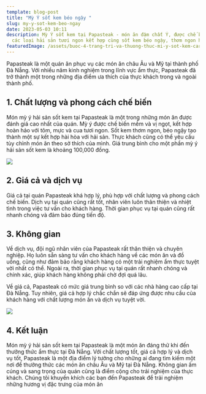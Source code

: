 ```yaml
---
template: blog-post
title: "Mỳ Ý sốt kem béo ngậy "
slug: my-y-sot-kem-beo-ngay
date: 2023-05-03 10:11
description: Mỳ Ý sốt kem tại Papasteak - món ăn đậm chất Ý, được chế biến từ
  các loại hải sản tươi ngon kết hợp cùng sốt kem béo ngậy, thơm ngon hấp dẫn.
featuredImage: /assets/buoc-4-trang-tri-va-thuong-thuc-mi-y-sot-kem-carbonara.jpg
---
```

Papasteak là một quán ăn phục vụ các món ăn châu Âu và Mỹ tại thành phố Đà Nẵng. Với nhiều năm kinh nghiệm trong lĩnh vực ẩm thực, Papasteak đã trở thành một trong những địa điểm ưa thích của thực khách trong và ngoài thành phố.

## 1﻿. Chất lượng và phong cách chế biến

Món mỳ ý hải sản sốt kem tại Papasteak là một trong những món ăn được đánh giá cao nhất của quán. Mỳ ý được chế biến mềm và vị ngọt, kết hợp hoàn hảo với tôm, mực và cua tươi ngon. Sốt kem thơm ngon, béo ngậy tạo thành một sự kết hợp hài hòa với hải sản. Thực khách cũng có thể yêu cầu tùy chỉnh món ăn theo sở thích của mình. Giá trung bình cho một phần mỳ ý hải sản sốt kem là khoảng 100,000 đồng.

![](/assets/cach-lam-my-y-sot-kem-hai-san-5.jpg)

## 2﻿. Giá cả và dịch vụ

Giá cả tại quán Papasteak khá hợp lý, phù hợp với chất lượng và phong cách chế biến. Dịch vụ tại quán cũng rất tốt, nhân viên luôn thân thiện và nhiệt tình trong việc tư vấn cho khách hàng. Thời gian phục vụ tại quán cũng rất nhanh chóng và đảm bảo đúng tiến độ.

## 3﻿. Không gian

Về dịch vụ, đội ngũ nhân viên của Papasteak rất thân thiện và chuyên nghiệp. Họ luôn sẵn sàng tư vấn cho khách hàng về các món ăn và đồ uống, cũng như đảm bảo rằng khách hàng có một trải nghiệm ẩm thực tuyệt vời nhất có thể. Ngoài ra, thời gian phục vụ tại quán rất nhanh chóng và chính xác, giúp khách hàng không phải chờ đợi quá lâu.

Về giá cả, Papasteak có mức giá trung bình so với các nhà hàng cao cấp tại Đà Nẵng. Tuy nhiên, giá cả hợp lý chắc chắn sẽ đáp ứng được nhu cầu của khách hàng với chất lượng món ăn và dịch vụ tuyệt vời.

![](/assets/getlstd-property-photo.jpg)

## 4﻿. Kết luận

Món mỳ ý hải sản sốt kem tại Papasteak là một món ăn đáng thử khi đến thưởng thức ẩm thực tại Đà Nẵng. Với chất lượng tốt, giá cả hợp lý và dịch vụ tốt, Papasteak là một địa điểm lý tưởng cho những ai đang tìm kiếm một nơi để thưởng thức các món ăn châu Âu và Mỹ tại Đà Nẵng. Không gian ấm cúng và sang trọng của quán cũng là điểm cộng cho trải nghiệm của thực khách. Chúng tôi khuyến khích các bạn đến Papasteak để trải nghiệm những hương vị đặc trưng của món ăn